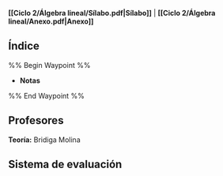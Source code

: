 **[[Ciclo 2/Álgebra lineal/Sílabo.pdf|Sílabo]]** | **[[Ciclo 2/Álgebra lineal/Anexo.pdf|Anexo]]**

## Índice

%% Begin Waypoint %%
- **Notas**

%% End Waypoint %%

## Profesores

**Teoría:** Bridiga Molina

## Sistema de evaluación

